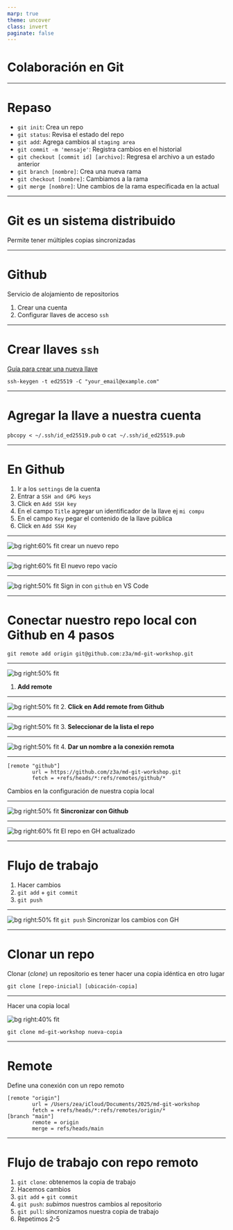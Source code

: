 ```yaml
---
marp: true
theme: uncover
class: invert
paginate: false
---
```


# Colaboración en Git

---

<style scoped>section{font-size:25px;}</style>

# Repaso

* ``git init``: Crea un repo
* ``git status``: Revisa el estado del repo
* ``git add``: Agrega cambios al ``staging area``
* ``git commit -m 'mensaje'``: Registra cambios en el historial
* ``git checkout [commit id] [archivo]``: Regresa el archivo a un estado anterior
* ``git branch [nombre]``: Crea una nueva rama
* ``git checkout [nombre]``: Cambiamos a la rama
* ``git merge [nombre]``: Une cambios de la rama especificada en la actual

---

# Git es un sistema distribuido

Permite tener múltiples copias sincronizadas

---
# Github

Servicio de alojamiento de repositorios

1. Crear una cuenta
2. Configurar llaves de acceso ``ssh``

---
<style scoped>section{font-size:30px;}</style>

# Crear llaves ``ssh``

[Guía para crear una nueva llave](https://docs.github.com/en/authentication/connecting-to-github-with-ssh/generating-a-new-ssh-key-and-adding-it-to-the-ssh-agent)

``ssh-keygen -t ed25519 -C "your_email@example.com"``

---
<style scoped>section{font-size:30px;}</style>

# Agregar la llave a nuestra cuenta

``pbcopy < ~/.ssh/id_ed25519.pub``
o
``cat ~/.ssh/id_ed25519.pub``

---
<style scoped>section{font-size:30px;}</style>

# En Github

1. Ir a los ``settings`` de la cuenta
2. Entrar a ``SSH and GPG keys``
3. Click en ``Add SSH key``
4. En el campo ``Title`` agregar un identificador de la llave ej ``mi compu``
5. En el campo ``Key`` pegar el contenido de la llave pública
6. Click en ``Add SSH Key``

---
<style scoped>section{font-size:25px;}</style>

![bg right:60% fit](./img/github-newrepo.png)
crear un nuevo repo

---

<style scoped>section{font-size:25px;}</style>

![bg right:60% fit](./img/github-newrepo-2.png)
El nuevo repo vacío

---

<style scoped>section{font-size:25px;}</style>

![bg right:50% fit](./img/vscode-sign-in.png)
Sign in con ``github`` en VS Code

---
<style scoped>section{font-size:25px;}</style>

# Conectar nuestro repo local con Github en 4 pasos

``git remote add origin git@github.com:z3a/md-git-workshop.git``

---

<style scoped>section{font-size:25px;}</style>

![bg right:50% fit](./img/add-remote-1.png)
1. **Add remote**

---

<style scoped>section{font-size:25px;}</style>

![bg right:50% fit](./img/add-remote-2.png)
2. **Click en Add remote from Github**

---

<style scoped>section{font-size:25px;}</style>

![bg right:50% fit](./img/add-remote-3.png)
3. **Seleccionar de la lista el repo**

---

<style scoped>section{font-size:25px;}</style>

![bg right:50% fit](./img/add-remote-4.png)
4. **Dar un nombre a la conexión remota**

---

```
[remote "github"]
        url = https://github.com/z3a/md-git-workshop.git
        fetch = +refs/heads/*:refs/remotes/github/*
```
Cambios en la configuración de nuestra copia local

---

<style scoped>section{font-size:25px;}</style>

![bg right:50% fit](./img/git-push.png)
**Sincronizar con Github**

---

<style scoped>section{font-size:25px;}</style>

![bg right:60% fit](./img/github-after-push.png)
El repo en GH actualizado

---

# Flujo de trabajo

1. Hacer cambios
2. ``git add`` + ``git commit``
3. ``git push``

---

<style scoped>section{font-size:25px;}</style>

![bg right:50% fit](./img/push-to-gh.png)
``git push``
Sincronizar los cambios con GH

---

# Clonar un repo

Clonar (*clone*) un repositorio es tener hacer una copia idéntica en otro lugar

``git clone [repo-inicial] [ubicación-copia]``

---
<style scoped>section{font-size:25px;}</style>

Hacer una copia local

![bg right:40% fit](./img/git-clone.png)

``git clone md-git-workshop nueva-copia``

---

# Remote

Define una conexión con un repo remoto

```
[remote "origin"]
        url = /Users/zea/iCloud/Documents/2025/md-git-workshop
        fetch = +refs/heads/*:refs/remotes/origin/*
[branch "main"]
        remote = origin
        merge = refs/heads/main
```
---

# Flujo de trabajo con repo remoto

1. ``git clone``: obtenemos la copia de trabajo
2. Hacemos cambios
3. ``git add`` + ``git commit``
4. ``git push``: *subimos* nuestros cambios al repositorio
5. ``git pull``: sincronizamos nuestra copia de trabajo
6. Repetimos 2-5